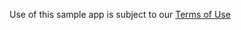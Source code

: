 Use of this sample app is subject to our [Terms of Use](https://zoom.us/docs/en-us/zoom_api_license_and_tou.html)